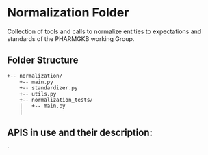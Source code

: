 # Normalization Folder

Collection of tools and calls to normalize entities to expectations and standards of the PHARMGKB working Group.









##  Folder Structure

```
+-- normalization/
    +-- main.py
    +-- standardizer.py
    +-- utils.py
    +-- normalization_tests/
    |   +-- main.py
    |   

```

## APIS in use and their description:


`